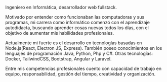 Ingeniero en Informática, desarrollador web fullstack.

Motivado por entender como funcionaban las computadoras y sus programas, mi carrera como informático comenzó con el aprendizaje autodidacta, buscando aprender cosas nuevas todos los días, con el objetivo de aumentar mis habilidades profesionales. 

Actualmente mi fuerte es el desarrollo en tecnologías basadas en Node.js(React, Electron JS, Express). También poseo conocimientos en los lenguajes de programación Java, Python, Php y C#.
Otras tecnologías: Docker, TailwindCSS, Bootstrap, Angular y Laravel.

Entre mis competencias profesionales cuento con capacidad de trabajo en equipo, responsabilidad, gestión del tiempo, creatividad y organización.


<!--
**Juan-Acuna/Juan-Acuna** is a ✨ _special_ ✨ repository because its `README.md` (this file) appears on your GitHub profile.

Here are some ideas to get you started:

- 🔭 I’m currently working on ...
- 🌱 I’m currently learning ...
- 👯 I’m looking to collaborate on ...
- 🤔 I’m looking for help with ...
- 💬 Ask me about ...
- 📫 How to reach me: ...
- 😄 Pronouns: ...
- ⚡ Fun fact: ...
-->
